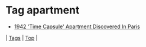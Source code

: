 <!--
title: Tag apartment
date: 2020-06-28T15:26:59.260Z
tags:
-->
# Tag apartment

 * [1942 'Time Capsule' Apartment Discovered In Paris](72215033906.md)

| [Tags](tags.md) | [Top](index.md) |
